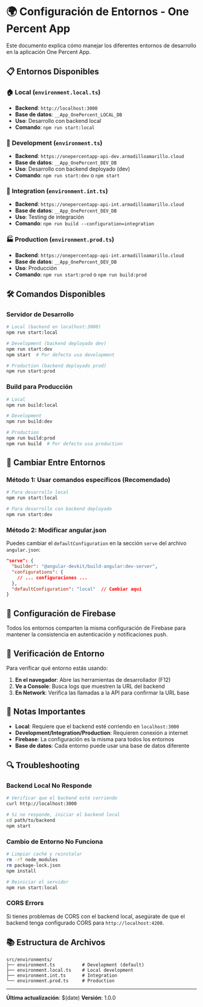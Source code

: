 # 🌍 Configuración de Entornos - One Percent App

Este documento explica cómo manejar los diferentes entornos de desarrollo en la aplicación One Percent App.

## 📋 Entornos Disponibles

### 🏠 **Local** (`environment.local.ts`)
- **Backend**: `http://localhost:3000`
- **Base de datos**: `__App_OnePercent_LOCAL_DB`
- **Uso**: Desarrollo con backend local
- **Comando**: `npm run start:local`

### 🚀 **Development** (`environment.ts`)
- **Backend**: `https://onepercentapp-api-dev.armadilloamarillo.cloud`
- **Base de datos**: `__App_OnePercent_DEV_DB`
- **Uso**: Desarrollo con backend deployado (dev)
- **Comando**: `npm run start:dev` o `npm start`

### 🔧 **Integration** (`environment.int.ts`)
- **Backend**: `https://onepercentapp-api-int.armadilloamarillo.cloud`
- **Base de datos**: `__App_OnePercent_DEV_DB`
- **Uso**: Testing de integración
- **Comando**: `npm run build --configuration=integration`

### 🏭 **Production** (`environment.prod.ts`)
- **Backend**: `https://onepercentapp-api-int.armadilloamarillo.cloud`
- **Base de datos**: `__App_OnePercent_DEV_DB`
- **Uso**: Producción
- **Comando**: `npm run start:prod` o `npm run build:prod`

## 🛠️ Comandos Disponibles

### Servidor de Desarrollo
```bash
# Local (backend en localhost:3000)
npm run start:local

# Development (backend deployado dev)
npm run start:dev
npm start  # Por defecto usa development

# Production (backend deployado prod)
npm run start:prod
```

### Build para Producción
```bash
# Local
npm run build:local

# Development
npm run build:dev

# Production
npm run build:prod
npm run build  # Por defecto usa production
```

## 🔄 Cambiar Entre Entornos

### Método 1: Usar comandos específicos (Recomendado)
```bash
# Para desarrollo local
npm run start:local

# Para desarrollo con backend deployado
npm run start:dev
```

### Método 2: Modificar angular.json
Puedes cambiar el `defaultConfiguration` en la sección `serve` del archivo `angular.json`:

```json
"serve": {
  "builder": "@angular-devkit/build-angular:dev-server",
  "configurations": {
    // ... configuraciones ...
  },
  "defaultConfiguration": "local"  // Cambiar aquí
}
```

## 🔧 Configuración de Firebase

Todos los entornos comparten la misma configuración de Firebase para mantener la consistencia en autenticación y notificaciones push.

## 📱 Verificación de Entorno

Para verificar qué entorno estás usando:

1. **En el navegador**: Abre las herramientas de desarrollador (F12)
2. **Ve a Console**: Busca logs que muestren la URL del backend
3. **En Network**: Verifica las llamadas a la API para confirmar la URL base

## 🚨 Notas Importantes

- **Local**: Requiere que el backend esté corriendo en `localhost:3000`
- **Development/Integration/Production**: Requieren conexión a internet
- **Firebase**: La configuración es la misma para todos los entornos
- **Base de datos**: Cada entorno puede usar una base de datos diferente

## 🔍 Troubleshooting

### Backend Local No Responde
```bash
# Verificar que el backend esté corriendo
curl http://localhost:3000

# Si no responde, iniciar el backend local
cd path/to/backend
npm start
```

### Cambio de Entorno No Funciona
```bash
# Limpiar caché y reinstalar
rm -rf node_modules
rm package-lock.json
npm install

# Reiniciar el servidor
npm run start:local
```

### CORS Errors
Si tienes problemas de CORS con el backend local, asegúrate de que el backend tenga configurado CORS para `http://localhost:4200`.

## 📚 Estructura de Archivos

```
src/environments/
├── environment.ts          # Development (default)
├── environment.local.ts    # Local development
├── environment.int.ts      # Integration
└── environment.prod.ts     # Production
```

---

**Última actualización**: $(date)
**Versión**: 1.0.0

